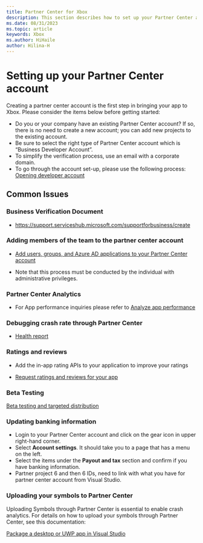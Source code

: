 ```yaml
---
title: Partner Center for Xbox
description: This section describes how to set up your Partner Center account for app development on Xbox
ms.date: 08/31/2023
ms.topic: article
keywords: Xbox
ms.author: HiHaile
author: Hilina-H
---
```


# Setting up your Partner Center account 

Creating a partner center account is the first step in bringing your app to Xbox. Please consider the items below before getting started:

- Do you or your company have an existing Partner Center account? If so, there is no need to create a new account; you can add new projects to the existing account.
- Be sure to select the right type of Partner Center account which is “Business Developer Account”.
- To simplify the verification process, use an email with a corporate domain.
- To go through the account set-up, please use the following process: [Opening developer account](/windows/apps/publish/partner-center/opening-a-developer-account?pivots=store-installer-msix)

## Common Issues

### Business Verification Document  

- [https://support.serviceshub.microsoft.com/supportforbusiness/create  ](https://support.serviceshub.microsoft.com/supportforbusiness/create  )

### Adding members of the team to the partner center account 

- [Add users, groups, and Azure AD applications to your Partner Center account](/windows/apps/publish/partner-center/add-users-groups-and-azure-ad-applications)

- Note that this process must be conducted by the individual with administrative privileges. 

### Partner Center Analytics  

- For App performance inquiries please refer to [Analyze app performance](/windows/apps/publish/analytics)

### Debugging crash rate through Partner Center

- [Health report](/windows/apps/publish/health-report)

### Ratings and reviews  

- Add the in-app rating APIs to your application to improve your ratings  

- [Request ratings and reviews for your app](../monetize/request-ratings-and-reviews.md)

### Beta Testing  

[Beta testing and targeted distribution](/windows/apps/publish/beta-testing-and-targeted-distribution)

### Updating banking information

- Login to your Partner Center account and click on the gear icon in upper right-hand corner.
- Select **Account settings**. It should take you to a page that has a menu on the left.
- Select the items under the **Payout and tax** section and confirm if you have banking information.
- Partner project 6 and then 6 IDs, need to link with what you have for partner center account from Visual Studio.

### Uploading your symbols to Partner Center

Uploading Symbols through Partner Center is essential to enable crash analytics. For details on how to upload your 
symbols through Partner Center, see this documentation:

 [Package a desktop or UWP app in Visual Studio](/windows/msix/package/packaging-uwp-apps#create-your-app-package-upload-file-manually)  